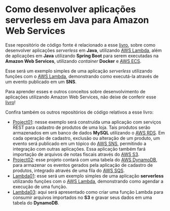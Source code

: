 # Como desenvolver aplicações serverless em Java para Amazon Web Services 

Esse repositório de código fonte é relacionado a esse [livro](http://leanpub.com/amazonwebservice), sobre como desenvolver aplicações *serverless* em **Java**, utilizando [AWS Lambda](https://aws.amazon.com/lambda/), além de aplicações em **Java**  utilizando **Spring Boot** para serem executadas na **Amazon Web Services**, utilizando *container* **Docker** e [AWS ECS](https://aws.amazon.com/ecs/).

Esse será um exemplo simples de uma aplicação *serverless* utilizando funções com o [AWS Lambda](https://aws.amazon.com/lambda/), demonstrando como executá-la através de um evento publicado em um **SNS**.

Para aprender esses e outros conceitos sobre desenvolvimento de aplicações utilizando Amazon Web Services, não deixe de conferir esse [livro](http://leanpub.com/amazonwebservice)!

Confira também os outros repositórios de código relativos a esse livro:

- [Project01](http://github.com/siecola/aws_project01): nesse exemplo será construída uma aplicação com serviços REST para cadastro de produtos de uma loja. Tais produtos serão armazenados em um banco de dados **MySQL** utilizando o [AWS RDS](https://aws.amazon.com/rds/). Em cada operação de cadastro, exclusão ou alteração de um produto, um evento será publicado em um tópico do [AWS SNS](https://aws.amazon.com/sns), permitindo a integração com outras aplicações. Essa aplicação também fará importação de arquivos de notas fiscais através do [AWS S3](https://aws.amazon.com/s3/).
- [Project02](https://github.com/siecola/aws_project02): esse projeto contará com uma tabela do [AWS DynamoDB](https://aws.amazon.com/dynamodb), para armazenar os eventos gerados pela aplicação de cadastro de produtos, integrado através de uma fila do [AWS SQS](https://aws.amazon.com/sqs/).
- [Lambda01](https://github.com/siecola/aws_lambda01): esse será um exemplo simples de uma aplicação **serverless** utilizando funções com o [AWS Lambda](https://aws.amazon.com/lambda/), demonstrando como agendar a execução de uma função.
- [Lambda03](https://github.com/siecola/aws_lambda03): aqui será apresentado como criar uma função Lambda para consumir arquivos importados no **S3** e gravar seus dados em uma tabela do **DynamoDB**.

